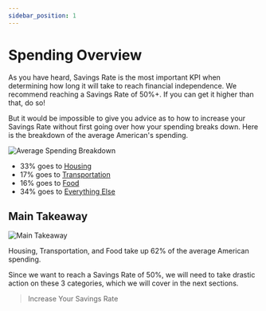 ```yaml
---
sidebar_position: 1
---
```


# Spending Overview

As you have heard, Savings Rate is the most important KPI when determining how long it will take to reach financial independence. We recommend reaching a Savings Rate of 50%+. If you can get it higher than that, do so!

But it would be impossible to give you advice as to how to increase your Savings Rate without first going over how your spending breaks down. Here is the breakdown of the average American's spending.

![Average Spending Breakdown](/img/average-spending-breakdown-dark.svg)

* 33% goes to [Housing](housing.md)
* 17% goes to [Transportation](transportation.md)
* 16% goes to [Food](food.md)
* 34% goes to [Everything Else](everything-else.md)

## Main Takeaway

![Main Takeaway](/img/spending-takeaway-dark.svg)

Housing, Transportation, and Food take up 62% of the average American spending. 

Since we want to reach a Savings Rate of 50%, we will need to take drastic action on these 3 categories, which we will cover in the next sections.

>Increase Your Savings Rate